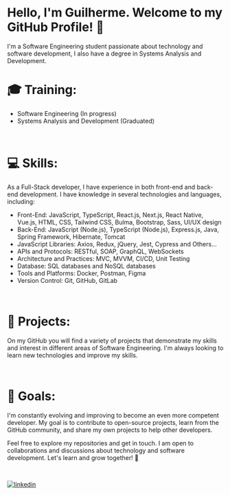 # Hello, I'm Guilherme. Welcome to my GitHub Profile! 👋

I'm a Software Engineering student passionate about technology and software development, I also have a degree in Systems Analysis and Development.
<br/>

# 🎓 Training:

- Software Engineering (In progress)
- Systems Analysis and Development (Graduated)
<br/>

# 💻 Skills:
As a Full-Stack developer, I have experience in both front-end and back-end development. I have knowledge in several technologies and languages, including:

- Front-End: JavaScript, TypeScript, React.js, Next.js, React Native, Vue.js, HTML, CSS, Tailwind CSS, Bulma, Bootstrap, Sass, UI/UX design
- Back-End: JavaScript (Node.js), TypeScript (Node.js), Express.js, Java, Spring Framework, Hibernate, Tomcat
- JavaScript Libraries: Axios, Redux, jQuery, Jest, Cypress and Others...
- APIs and Protocols: RESTful, SOAP, GraphQL, WebSockets
- Architecture and Practices: MVC, MVVM, CI/CD, Unit Testing
- Database: SQL databases and NoSQL databases
- Tools and Platforms: Docker, Postman, Figma
- Version Control: Git, GitHub, GitLab

<br/>
  
# 🚀 Projects:
On my GitHub you will find a variety of projects that demonstrate my skills and interest in different areas of Software Engineering. I'm always looking to learn new technologies and improve my skills.

<br/>

# 🌱 Goals:
I'm constantly evolving and improving to become an even more competent developer. My goal is to contribute to open-source projects, learn from the GitHub community, and share my own projects to help other developers.

Feel free to explore my repositories and get in touch. I am open to collaborations and discussions about technology and software development. Let's learn and grow together! 🤝

<br/>

[![linkedin](https://img.shields.io/badge/linkedin-0A66C2?style=for-the-badge&logo=linkedin&logoColor=white)](https://www.linkedin.com/in/guiestevamcorrea/ )
